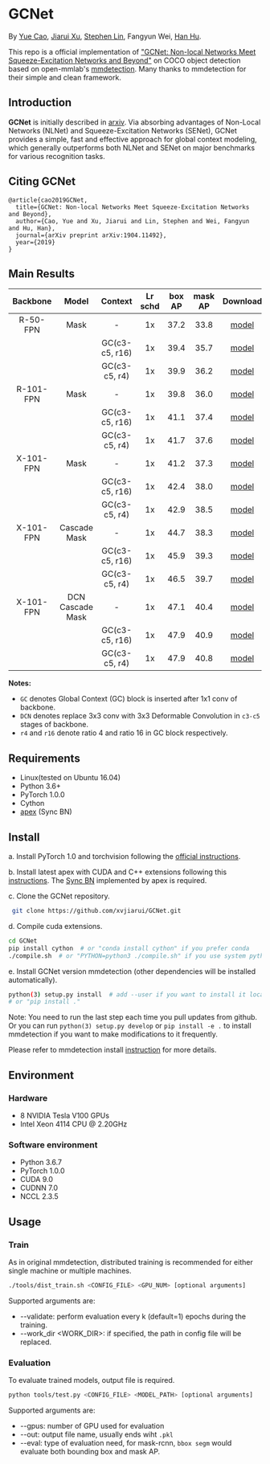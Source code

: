 # GCNet

By [Yue Cao](http://yue-cao.me), [Jiarui Xu](http://jerryxu.net), [Stephen Lin](https://scholar.google.com/citations?user=c3PYmxUAAAAJ&hl=en), Fangyun Wei, [Han Hu](https://sites.google.com/site/hanhushomepage/).

This repo is a official implementation of ["GCNet: Non-local Networks Meet Squeeze-Excitation Networks and Beyond"](https://arxiv.org/abs/1904.11492) on COCO object detection based on open-mmlab's [mmdetection](https://github.com/open-mmlab/mmdetection).
Many thanks to mmdetection for their simple and clean framework.

## Introduction

**GCNet** is initially described in [arxiv](https://arxiv.org/abs/1904.11492). Via absorbing advantages of Non-Local Networks (NLNet) and Squeeze-Excitation Networks (SENet),  GCNet provides a simple, fast and effective approach for global context modeling, which generally outperforms both NLNet and SENet on major benchmarks for various recognition tasks.

## Citing GCNet

```
@article{cao2019GCNet,
  title={GCNet: Non-local Networks Meet Squeeze-Excitation Networks and Beyond},
  author={Cao, Yue and Xu, Jiarui and Lin, Stephen and Wei, Fangyun and Hu, Han},
  journal={arXiv preprint arXiv:1904.11492},
  year={2019}
}
```

## Main Results

| Backbone  |      Model       |    Context     | Lr schd | box AP | mask AP | Download  |
| :-------: | :--------------: | :------------: | :-----: | :----: | :-----: | :-------: |
| R-50-FPN  |       Mask       |       -        |   1x    |  37.2  |  33.8   | [model]() |
|           |                  | GC(c3-c5, r16) |   1x    |  39.4  |  35.7   | [model]() |
|           |                  | GC(c3-c5, r4)  |   1x    |  39.9  |  36.2   | [model]() |
| R-101-FPN |       Mask       |       -        |   1x    |  39.8  |  36.0   | [model]() |
|           |                  | GC(c3-c5, r16) |   1x    |  41.1  |  37.4   | [model]() |
|           |                  | GC(c3-c5, r4)  |   1x    |  41.7  |  37.6   | [model]() |
| X-101-FPN |       Mask       |       -        |   1x    |  41.2  |  37.3   | [model]() |
|           |                  | GC(c3-c5, r16) |   1x    |  42.4  |  38.0   | [model]() |
|           |                  | GC(c3-c5, r4)  |   1x    |  42.9  |  38.5   | [model]() |
| X-101-FPN |   Cascade Mask   |       -        |   1x    |  44.7  |  38.3   | [model]() |
|           |                  | GC(c3-c5, r16) |   1x    |  45.9  |  39.3   | [model]() |
|           |                  | GC(c3-c5, r4)  |   1x    |  46.5  |  39.7   | [model]() |
| X-101-FPN | DCN Cascade Mask |       -        |   1x    |  47.1  |  40.4   | [model]() |
|           |                  | GC(c3-c5, r16) |   1x    |  47.9  |  40.9   | [model]() |
|           |                  | GC(c3-c5, r4)  |   1x    |  47.9  |  40.8   | [model]() |

**Notes:**

- `GC` denotes Global Context (GC) block is inserted after 1x1 conv of backbone. 
- `DCN` denotes replace 3x3 conv with 3x3 Deformable Convolution in `c3-c5` stages of backbone.
- `r4` and `r16` denote ratio 4 and ratio 16 in GC block respectively. 

## Requirements

- Linux(tested on Ubuntu 16.04)
- Python 3.6+
- PyTorch 1.0.0
- Cython
- [apex](https://github.com/NVIDIA/apex) (Sync BN)

## Install

a. Install PyTorch 1.0 and torchvision following the [official instructions](https://pytorch.org/).

b. Install latest apex with CUDA and C++ extensions following this [instructions](https://github.com/NVIDIA/apex#quick-start). 
The [Sync BN](https://nvidia.github.io/apex/parallel.html#apex.parallel.SyncBatchNorm) implemented by apex is required.

c. Clone the GCNet repository. 

```bash
 git clone https://github.com/xvjiarui/GCNet.git 
```

d. Compile cuda extensions.

```bash
cd GCNet
pip install cython  # or "conda install cython" if you prefer conda
./compile.sh  # or "PYTHON=python3 ./compile.sh" if you use system python3 without virtual environments
```

e. Install GCNet version mmdetection (other dependencies will be installed automatically).

```bash
python(3) setup.py install  # add --user if you want to install it locally
# or "pip install ."
```

Note: You need to run the last step each time you pull updates from github. 
Or you can run `python(3) setup.py develop` or `pip install -e .` to install mmdetection if you want to make modifications to it frequently.

Please refer to mmdetection install [instruction](https://github.com/open-mmlab/mmdetection/blob/master/INSTALL.md) for more details.

## Environment

### Hardware

- 8 NVIDIA Tesla V100 GPUs
- Intel Xeon 4114 CPU @ 2.20GHz

### Software environment

- Python 3.6.7
- PyTorch 1.0.0
- CUDA 9.0
- CUDNN 7.0
- NCCL 2.3.5

## Usage

### Train

As in original mmdetection, distributed training is recommended for either single machine or multiple machines.

```bash
./tools/dist_train.sh <CONFIG_FILE> <GPU_NUM> [optional arguments]
```

Supported arguments are:

- --validate: perform evaluation every k (default=1) epochs during the training.
- --work_dir <WORK_DIR>: if specified, the path in config file will be replaced.

### Evaluation

To evaluate trained models, output file is required.

```bash
python tools/test.py <CONFIG_FILE> <MODEL_PATH> [optional arguments]
```

Supported arguments are:

- --gpus: number of GPU used for evaluation
- --out: output file name, usually ends wiht `.pkl`
- --eval: type of evaluation need, for mask-rcnn, `bbox segm` would evaluate both bounding box and mask AP. 
